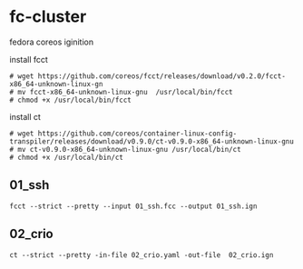 # fc-cluster
fedora coreos iginition

install fcct 

```
# wget https://github.com/coreos/fcct/releases/download/v0.2.0/fcct-x86_64-unknown-linux-gn
# mv fcct-x86_64-unknown-linux-gnu  /usr/local/bin/fcct
# chmod +x /usr/local/bin/fcct
```

install ct

```
# wget https://github.com/coreos/container-linux-config-transpiler/releases/download/v0.9.0/ct-v0.9.0-x86_64-unknown-linux-gnu
# mv ct-v0.9.0-x86_64-unknown-linux-gnu /usr/local/bin/ct
# chmod +x /usr/local/bin/ct
```

## 01_ssh

```
fcct --strict --pretty --input 01_ssh.fcc --output 01_ssh.ign
```

## 02_crio

```
ct --strict --pretty -in-file 02_crio.yaml -out-file  02_crio.ign

```
